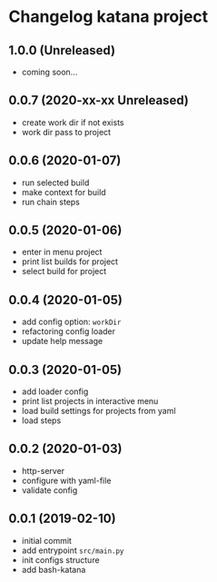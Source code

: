 # Changelog katana project

## 1.0.0 (Unreleased)

- coming soon...

## 0.0.7 (2020-xx-xx Unreleased)

- create work dir if not exists
- work dir pass to project

## 0.0.6 (2020-01-07)

- run selected build
- make context for build
- run chain steps

## 0.0.5 (2020-01-06)

- enter in menu project
- print list builds for project
- select build for project

## 0.0.4 (2020-01-05)

- add config option: `workDir`
- refactoring config loader
- update help message

## 0.0.3 (2020-01-05)

- add loader config
- print list projects in interactive menu
- load build settings for projects from yaml
- load steps

## 0.0.2 (2020-01-03)

- http-server
- configure with yaml-file
- validate config

## 0.0.1 (2019-02-10)

- initial commit
- add entrypoint `src/main.py`
- init configs structure
- add bash-katana
